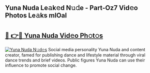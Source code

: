 ## Yuna Nuda Le𝚊k𝚎d N𝚞𝚍e - Part-Oz7 Vid𝚎o Photos Le𝚊ks mIOal

# <h2><a href="http://fbba7d.evod.top/?m=Yuna+Nuda">🔗 👉🔴 Yuna Nuda Vid𝚎o Ph𝚘t𝚘s</a></h2>

[![Yuna Nuda N𝚞d𝚎s](https://i.imgur.com/8V9OHl7.gif)](http://fbba7d.evod.top/?m=Yuna+Nuda)
Social media personality Yuna Nuda and content creator, famed for publishing dance and lifestyle material through viral dance trends and brief videos. Public figures Yuna Nuda can use their influence to promote social change. 
